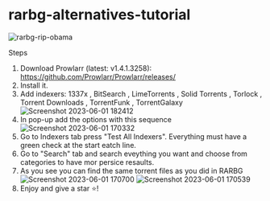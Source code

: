 # rarbg-alternatives-tutorial
![rarbg-rip-obama](https://github.com/FancyNerd92/rarbg-alternatives-tutorial/assets/76796004/8ce36732-4a26-41c9-928f-b52ac7e4f664)

Steps
1. Download Prowlarr (latest: v1.4.1.3258): https://github.com/Prowlarr/Prowlarr/releases/
2. Install it.
3. Add indexers: 1337x , BitSearch , LimeTorrents , Solid Torrents , Torlock , Torrent Downloads , TorrentFunk , TorrentGalaxy
![Screenshot 2023-06-01 182412](https://github.com/FancyNerd92/rarbg-alternatives-tutorial/assets/76796004/6da26e67-2da7-4bfa-a47f-6a7ce7c45899)
4. In pop-up add the options with this sequence
![Screenshot 2023-06-01 170332](https://github.com/FancyNerd92/rarbg-alternatives-tutorial/assets/76796004/fa7e7a48-995c-443b-b8bb-fa89ce8f6998)
5. Go to Indexers tab press "Test All Indexers". Everything must have a green check at the start eatch line.
6. Go to "Search" tab and search eveything you want and choose from categories to have mor persice resaults.
7. As you see you can find the same torrent files as you did in RARBG
![Screenshot 2023-06-01 170700](https://github.com/FancyNerd92/rarbg-alternatives-tutorial/assets/76796004/2a2a0a4c-487e-49bc-aa6a-9a4508541306)
![Screenshot 2023-06-01 170539](https://github.com/FancyNerd92/rarbg-alternatives-tutorial/assets/76796004/eb5babc7-5edf-4fff-a0de-c28f359cfb06)
8. Enjoy and give a star ⭐!
